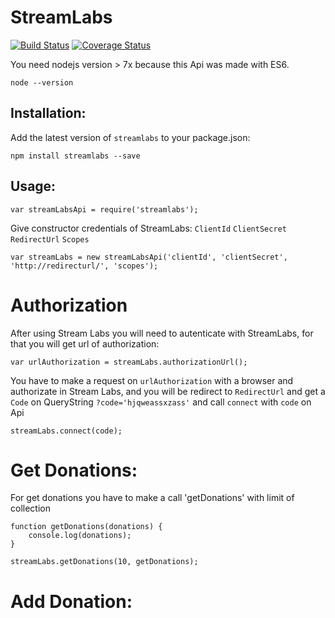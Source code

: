 # StreamLabs

[![Build Status](https://travis-ci.org/tnovas/streamLabs.svg?branch=master)](https://travis-ci.org/tnovas/streamLabs)
[![Coverage Status](https://coveralls.io/repos/github/tnovas/streamLabs/badge.svg?branch=master)](https://coveralls.io/github/tnovas/streamLabs?branch=master)

You need nodejs version > 7x because this Api was made with ES6.
```
node --version
```

## Installation:
Add the latest version of `streamlabs` to your package.json:
```
npm install streamlabs --save
```

## Usage:
```
var streamLabsApi = require('streamlabs');
```

Give constructor credentials of StreamLabs: `ClientId` `ClientSecret` `RedirectUrl` `Scopes`

```
var streamLabs = new streamLabsApi('clientId', 'clientSecret', 'http://redirecturl/', 'scopes');
```

# Authorization
After using Stream Labs you will need to autenticate with StreamLabs, for that you will get url of authorization:

```
var urlAuthorization = streamLabs.authorizationUrl();
```

You have to make a request on `urlAuthorization` with a browser and authorizate in Stream Labs, and you will be redirect to `RedirectUrl` and get a `Code` on QueryString `?code='hjqweassxzass'` and call `connect` with `code` on Api

```
streamLabs.connect(code);
```

# Get Donations:
For get donations you have to make a call 'getDonations' with limit of collection

```
function getDonations(donations) {
	console.log(donations);
}

streamLabs.getDonations(10, getDonations);
```

# Add Donation:
